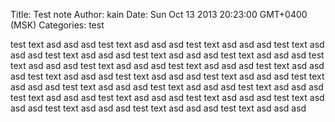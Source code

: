 Title: Test note
Author: kain
Date: Sun Oct 13 2013 20:23:00 GMT+0400 (MSK)
Categories: test

test text asd asd asd
test text asd asd asd
test text asd asd asd
test text asd asd asd
test text asd asd asd
test text asd asd asd
test text asd asd asd
test text asd asd asd
test text asd asd asd
test text asd asd asd
test text asd asd asd
test text asd asd asd
test text asd asd asd
test text asd asd asd
test text asd asd asd
test text asd asd asd
test text asd asd asd
test text asd asd asd
test text asd asd asd
test text asd asd asd
test text asd asd asd
test text asd asd asd
test text asd asd asd
test text asd asd asd
test text asd asd asd

